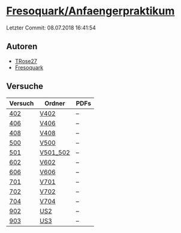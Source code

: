 # [Fresoquark/Anfaengerpraktikum](https://github.com/Fresoquark/Anfaengerpraktikum)

Letzter Commit: 08.07.2018 16:41:54

## Autoren
- [TRose27](https://github.com/TRose27)
- [Fresoquark](https://github.com/Fresoquark)

## Versuche

|        Versuch         |                                     Ordner                                      |PDFs|
|------------------------|---------------------------------------------------------------------------------|----|
|[402](../../versuch/402)|[V402](https://github.com/Fresoquark/Anfaengerpraktikum/tree/master/V402)        |–   |
|[406](../../versuch/406)|[V406](https://github.com/Fresoquark/Anfaengerpraktikum/tree/master/V406)        |–   |
|[408](../../versuch/408)|[V408](https://github.com/Fresoquark/Anfaengerpraktikum/tree/master/V408)        |–   |
|[500](../../versuch/500)|[V500](https://github.com/Fresoquark/Anfaengerpraktikum/tree/master/V500)        |–   |
|[501](../../versuch/501)|[V501_502](https://github.com/Fresoquark/Anfaengerpraktikum/tree/master/V501_502)|–   |
|[602](../../versuch/602)|[V602](https://github.com/Fresoquark/Anfaengerpraktikum/tree/master/V602)        |–   |
|[606](../../versuch/606)|[V606](https://github.com/Fresoquark/Anfaengerpraktikum/tree/master/V606)        |–   |
|[701](../../versuch/701)|[V701](https://github.com/Fresoquark/Anfaengerpraktikum/tree/master/V701)        |–   |
|[702](../../versuch/702)|[V702](https://github.com/Fresoquark/Anfaengerpraktikum/tree/master/V702)        |–   |
|[704](../../versuch/704)|[V704](https://github.com/Fresoquark/Anfaengerpraktikum/tree/master/V704)        |–   |
|[902](../../versuch/902)|[US2](https://github.com/Fresoquark/Anfaengerpraktikum/tree/master/US2)          |–   |
|[903](../../versuch/903)|[US3](https://github.com/Fresoquark/Anfaengerpraktikum/tree/master/US3)          |–   |
